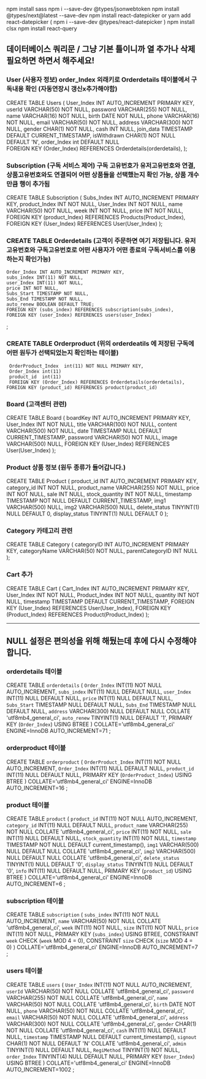 npm install sass
npm i --save-dev @types/jsonwebtoken
npm install @types/next@latest --save-dev
npm install react-datepicker or yarn add react-datepicker ( npm i --save-dev @types/react-datepicker  )
npm install clsx
npm install react-query

## 데이터베이스 쿼리문 / 그냥 기본 틀이니까 열 추가나 삭제 필요하면 하면서 해주세요!

### User (사용자 정보)  order_Index 외래키로 Orderdetails 테이블에서 구독내용 확인 (자동연장시 갱신x추가해야함)      
CREATE TABLE Users (
    User_Index INT AUTO_INCREMENT PRIMARY KEY,
    userId VARCHAR(50) NOT NULL,
    password VARCHAR(255) NOT NULL,
    name VARCHAR(16) NOT NULL,
    birth DATE NOT NULL,
    phone VARCHAR(16) NOT NULL,
    email VARCHAR(50) NOT NULL,
    address VARCHAR(300) NOT NULL,
    gender CHAR(1) NOT NULL,
    cash INT NULL,
    join_data TIMESTAMP DEFAULT CURRENT_TIMESTAMP,
    isWithdrawn CHAR(1) NOT NULL DEFAULT 'N',
    order_Index int DEFAULT NULL                                              
    FOREIGN KEY (Order_Index) REFERENCES Orderdetails(orderdetails),
);  

### Subscription (구독 서비스 제어) 구독 고유번호가 유저고유번호와 연결, 상품고유번호와도 연결되어 어떤 상품들을 선택했는지 확인 가능, 상품 개수만큼 행이 추가됨
CREATE TABLE Subscription (
    Subs_Index INT AUTO_INCREMENT PRIMARY KEY,
    product_Index INT NOT NULL,
    User_Index INT NOT NULL,
    name VARCHAR(50) NOT NULL,
    week INT NOT NULL,
    price INT NOT NULL,
    FOREIGN KEY (product_Index) REFERENCES Products(Product_Index),
    FOREIGN KEY (User_Index) REFERENCES User(User_Index)
);

<!-- ### Order (고객이 주문하면 여기 저장됩니다.) 유저고유번호와 구독고유번호로 어떤 사용자가 어떤 종료의 구독서비스를 이용하는지 확인가능
CREATE TABLE Order (
    Order_Index INT AUTO_INCREMENT PRIMARY KEY,
    Subs_Index_Subscription INT NOT NULL,
    User_Index INT NOT NULL,
    Subs_Index_Order INT NOT NULL,
    price INT NOT NULL,
    Subs_Start TIMESTAMP NOT NULL,
    Subs_End TIMESTAMP NOT NULL,
    timestamp TIMESTAMP DEFAULT CURRENT_TIMESTAMP,
    name VARCHAR(16) NOT NULL,
    address VARCHAR(300) NOT NULL,
    zipCode VARCHAR(8) NOT NULL,
    tel VARCHAR(16) NOT NULL,
    req VARCHAR(300) NULL,
    status INT DEFAULT 0,
    FOREIGN KEY (Subs_Index_Subscription) REFERENCES Subscription(Subs_Index),
    FOREIGN KEY (User_Index) REFERENCES User(User_Index),
    FOREIGN KEY (Subs_Index_Order) REFERENCES Subscription(Subs_Index)
); -->

### CREATE TABLE Orderdetails (고객이 주문하면 여기 저장됩니다. 유저고유번호와 구독고유번호로 어떤 사용자가 어떤 종료의 구독서비스를 이용하는지 확인가능)
    Order_Index INT AUTO_INCREMENT PRIMARY KEY,
    subs_index INT(11) NOT NULL,
    user_Index INT(11) NOT NULL,
    price INT NOT NULL,
    Subs_Start TIMESTAMP NOT NULL,
    Subs_End TIMESTAMP NOT NULL,
    auto_renew BOOLEAN DEFAULT TRUE;
    FOREIGN KEY (subs_index) REFERENCES subscription(subs_index),
    FOREIGN KEY (user_Index) REFERENCES users(user_Index)
;


### CREATE TABLE Orderproduct (위의 orderdeatils 에 저장된 구독에 어떤 원두가 선택되었는지 확인하는 테이블)
     OrderProduct_Index  int(11) NOT NULL PRIMARY KEY,
     Order_Index int(11)
     product_id  int(11)
     FOREIGN KEY (Order_Index) REFERENCES Orderdetails(orderdetails),
    FOREIGN KEY (product_id) REFERENCES product(product_id)

### Board (고객센터 관련)
CREATE TABLE Board (
    boardKey INT AUTO_INCREMENT PRIMARY KEY,
    User_Index INT NOT NULL,
    title VARCHAR(100) NOT NULL,
    content VARCHAR(500) NOT NULL,
    date TIMESTAMP NULL DEFAULT CURRENT_TIMESTAMP,
    password VARCHAR(50) NOT NULL,
    image VARCHAR(500) NULL,
    FOREIGN KEY (User_Index) REFERENCES User(User_Index)
);

### Product 상품 정보 (원두 종류가 들어갑니다.)
CREATE TABLE Product (
    product_id INT AUTO_INCREMENT PRIMARY KEY,
    category_id INT NOT NULL,
    product_name VARCHAR(255) NOT NULL,
    price INT NOT NULL,
    sale INT NULL,
    stock_quantity INT NOT NULL,
    timestamp TIMESTAMP NOT NULL DEFAULT CURRENT_TIMESTAMP,
    img1 VARCHAR(500) NULL,
    img2 VARCHAR(500) NULL,
    delete_status TINYINT(1) NULL DEFAULT 0,
    display_status TINYINT(1) NULL DEFAULT 0
);

### Category 카테고리 관련
CREATE TABLE Category (
    categoryID INT AUTO_INCREMENT PRIMARY KEY,
    categoryName VARCHAR(50) NOT NULL,
    parentCategoryID INT NULL
);

### Cart 추가
CREATE TABLE Cart (
    Cart_Index INT AUTO_INCREMENT PRIMARY KEY,
    User_Index INT NOT NULL,
    Product_Index INT NOT NULL,
    quantity INT NOT NULL,
    timestamp TIMESTAMP DEFAULT CURRENT_TIMESTAMP,
    FOREIGN KEY (User_Index) REFERENCES User(User_Index),
    FOREIGN KEY (Product_Index) REFERENCES Product(Product_Index)
);

-------------------------------------------------------------------------------
## NULL 설정은 편의성을 위해 해뒀는데 후에 다시 수정해야 합니다.

### orderdetails 테이블
CREATE TABLE `orderdetails` (
	`Order_Index` INT(11) NOT NULL AUTO_INCREMENT,
	`subs_index` INT(11) NULL DEFAULT NULL,
	`user_Index` INT(11) NULL DEFAULT NULL,
	`price` INT(11) NULL DEFAULT NULL,
	`Subs_Start` TIMESTAMP NULL DEFAULT NULL,
	`Subs_End` TIMESTAMP NULL DEFAULT NULL,
	`address` VARCHAR(300) NULL DEFAULT NULL COLLATE 'utf8mb4_general_ci',
	`auto_renew` TINYINT(1) NULL DEFAULT '1',
	PRIMARY KEY (`Order_Index`) USING BTREE
)
COLLATE='utf8mb4_general_ci'
ENGINE=InnoDB
AUTO_INCREMENT=71
;

### orderproduct 테이블
CREATE TABLE `orderproduct` (
	`OrderProduct_Index` INT(11) NOT NULL AUTO_INCREMENT,
	`Order_Index` INT(11) NULL DEFAULT NULL,
	`product_id` INT(11) NULL DEFAULT NULL,
	PRIMARY KEY (`OrderProduct_Index`) USING BTREE
)
COLLATE='utf8mb4_general_ci'
ENGINE=InnoDB
AUTO_INCREMENT=16
;

### product 테이블
CREATE TABLE `product` (
	`product_id` INT(11) NOT NULL AUTO_INCREMENT,
	`category_id` INT(11) NULL DEFAULT NULL,
	`product_name` VARCHAR(255) NOT NULL COLLATE 'utf8mb4_general_ci',
	`price` INT(11) NOT NULL,
	`sale` INT(11) NULL DEFAULT NULL,
	`stock_quantity` INT(11) NOT NULL,
	`timestamp` TIMESTAMP NOT NULL DEFAULT current_timestamp(),
	`img1` VARCHAR(500) NULL DEFAULT NULL COLLATE 'utf8mb4_general_ci',
	`img2` VARCHAR(500) NULL DEFAULT NULL COLLATE 'utf8mb4_general_ci',
	`delete_status` TINYINT(1) NULL DEFAULT '0',
	`display_status` TINYINT(1) NULL DEFAULT '0',
	`info` INT(11) NULL DEFAULT NULL,
	PRIMARY KEY (`product_id`) USING BTREE
)
COLLATE='utf8mb4_general_ci'
ENGINE=InnoDB
AUTO_INCREMENT=6
;

### subscription 테이블
CREATE TABLE `subscription` (
	`subs_index` INT(11) NOT NULL AUTO_INCREMENT,
	`name` VARCHAR(50) NOT NULL COLLATE 'utf8mb4_general_ci',
	`week` INT(11) NOT NULL,
	`size` INT(11) NOT NULL,
	`price` INT(11) NOT NULL,
	PRIMARY KEY (`subs_index`) USING BTREE,
	CONSTRAINT `week` CHECK (`week` MOD 4 = 0),
	CONSTRAINT `size` CHECK (`size` MOD 4 = 0)
)
COLLATE='utf8mb4_general_ci'
ENGINE=InnoDB
AUTO_INCREMENT=7
;

### users 테이블
CREATE TABLE `users` (
	`User_Index` INT(11) NOT NULL AUTO_INCREMENT,
	`userId` VARCHAR(50) NOT NULL COLLATE 'utf8mb4_general_ci',
	`password` VARCHAR(255) NOT NULL COLLATE 'utf8mb4_general_ci',
	`name` VARCHAR(50) NOT NULL COLLATE 'utf8mb4_general_ci',
	`birth` DATE NOT NULL,
	`phone` VARCHAR(50) NOT NULL COLLATE 'utf8mb4_general_ci',
	`email` VARCHAR(50) NOT NULL COLLATE 'utf8mb4_general_ci',
	`address` VARCHAR(300) NOT NULL COLLATE 'utf8mb4_general_ci',
	`gender` CHAR(1) NOT NULL COLLATE 'utf8mb4_general_ci',
	`cash` INT(11) NULL DEFAULT NULL,
	`timestamp` TIMESTAMP NULL DEFAULT current_timestamp(),
	`signout` CHAR(1) NOT NULL DEFAULT 'N' COLLATE 'utf8mb4_general_ci',
	`admin` TINYINT(1) NULL DEFAULT NULL,
	`RegiMethod` TINYINT(1) NOT NULL,
	`order_Index` TINYINT(4) NULL DEFAULT NULL,
	PRIMARY KEY (`User_Index`) USING BTREE
)
COLLATE='utf8mb4_general_ci'
ENGINE=InnoDB
AUTO_INCREMENT=1002
;
